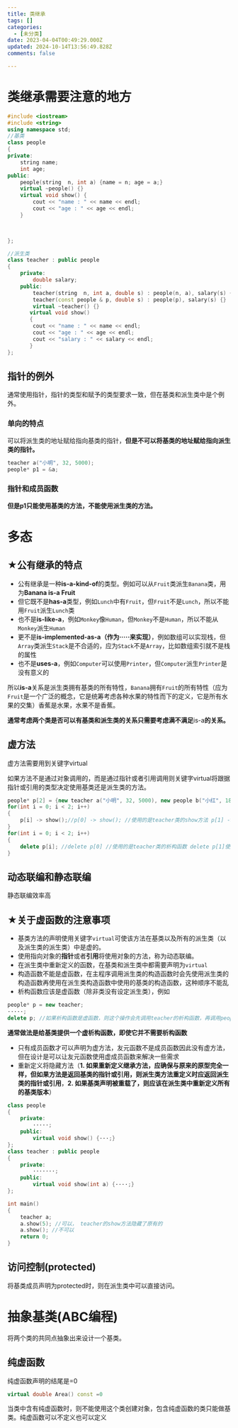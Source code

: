 ```yaml
---
title: 类继承
tags: []
categories:
  - [未分类]
date: 2023-04-04T00:49:29.000Z
updated: 2024-10-14T13:56:49.828Z
comments: false

---
```


<!--more-->
# 类继承需要注意的地方

```c++
#include <iostream>
#include <string>
using namespace std;
//基类
class people
{
private:
    string name;
    int age;
public:
    people(string  n, int a) {name = n; age = a;}
    virtual ~people() {}
    virtual void show() {
        cout << "name : " << name << endl;
        cout << "age : " << age << endl;
    }
    


};

//派生类
class teacher : public people
{
    private:
        double salary;
    public:
        teacher(string  n, int a, double s) : people(n, a), salary(s) {}
        teacher(const people & p, double s) : people(p), salary(s) {}
        virtual ~teacher() {}
       virtual void show() 
       {
        cout << "name : " << name << endl;
        cout << "age : " << age << endl;
        cout << "salary : " << salary << endl;
       }
};
```



## 指针的例外

通常使用指针，指针的类型和赋予的类型要求一致，但在基类和派生类中是个例外。

### 单向的特点

可以将派生类的地址赋给指向基类的指针，**但是不可以将基类的地址赋给指向派生类的指针。**

```c++
teacher a("小明", 32, 5000);
people* p1 = &a;
```

### 指针和成员函数

**但是p1只能使用基类的方法，不能使用派生类的方法。**

# 多态

## ★公有继承的特点

+ 公有继承是一种**is-a-kind-of**的类型。例如可以从`Fruit`类派生`Banana`类，用为**Banana is-a Fruit**
+ 但它既不是**has-a**类型，例如`Lunch`中有`Fruit`，但`Fruit`不是`Lunch`，所以不能用`Fruit`派生`Lunch`类
+ 也不是**is-like-a**，例如`Monkey`像`Human`，但`Monkey`不是`Human`，所以不能从`Monkey`派生`Human`
+ 更不是**is-implemented-as-a（作为·····来实现）**，例如数组可以实现栈，但`Array`类派生`Stack`是不合适的，应为`Stack`不是`Array`，比如数组索引就不是栈的属性
+ 也不是**uses-a**，例如`Computer`可以使用`Printer`，但`Computer`派生`Printer`是没有意义的

所以**is-a**关系是派生类拥有基类的所有特性，`Banana`拥有`Fruit`的所有特性（应为`Fruit`是一个广泛的概念，它是统筹考虑各种水果的特性而下的定义，它是所有水果的交集）香蕉是水果，水果不是香蕉。

**通常考虑两个类是否可以有基类和派生类的关系只需要考虑满不满足**is-a**的关系。**

## 虚方法

虚方法需要用到关键字virtual

如果方法不是通过对象调用的，而是通过指针或者引用调用则关键字virtual将跟据指针或引用的类型决定使用基类还是派生类的方法。

```c++
people* p[2] = {new teacher a("小明", 32, 5000), new people b("小红", 18, 3000)}
for(int i = 0; i < 2; i++)
{
    p[i] -> show();//p[0] -> show(); //使用的是teacher类的show方法 p[1] -> show(); //使用的是people类的show方法
}
for(int i = 0; i < 2; i++)
{
    delete p[i]; //delete p[0] //使用的是teacher类的析构函数 delete p[1]使用的是people类的析构函数
}
```

## 动态联编和静态联编

静态联编效率高

## ★关于虚函数的注意事项

+ 基类方法的声明使用关键字`virtual`可使该方法在基类以及所有的派生类（以及派生类的派生类）中是虚的。
+ 使用指向对象的**指针**或者**引用**将使用对象的方法，称为动态联编。
+ 在派生类中重新定义的函数，在基类和派生类中都需要声明为`virtual`
+ 构造函数不能是虚函数，在主程序调用派生类的构造函数时会先使用派生类的构造函数再使用在派生类构造函数中使用的基类的构造函数，这种顺序不能乱
+ 析构函数应该是虚函数（除非类没有设定派生类），例如

```c++
people* p = new teacher;
·····;
delete p; //如果析构函数是虚函数，则这个操作会先调用teacher的析构函数，再调用people的析构函数
```

**通常做法是给基类提供一个虚析构函数，即使它并不需要析构函数**

+ 只有成员函数才可以声明为虚方法，友元函数不是成员函数因此没有虚方法，但在设计是可以让友元函数使用虚成员函数来解决一些需求
+ 重新定义将隐藏方法（**1. 如果重新定义继承方法，应确保与原来的原型完全一样，但如果方法是返回基类的指针或引用，则派生类方法重定义时应返回派生类的指针或引用**，**2. 如果基类声明被重载了，则应该在派生类中重新定义所有的基类版本**）

```c++
class people
{
    private:
    	·····;
    public:
    	virtual void show() {···;}
};
class teacher : public people
{
    private:
    	·······;
    public:
    	virtual void show(int a) {····;} 
};

int main()
{
    teacher a;
    a.show(5); //可以， teacher的show方法隐藏了原有的
    a.show(); //不可以
    return 0;
}
```

## 访问控制(protected)

将基类成员声明为protected时，则在派生类中可以直接访问。

# 抽象基类(ABC编程)

将两个类的共同点抽象出来设计一个基类。     

## 纯虚函数

纯虚函数声明的结尾是=0

```c++
virtual double Area() const =0
```

当类中含有纯虚函数时，则不能使用这个类创建对象，包含纯虚函数的类只能做基类。纯虚函数可以不定义也可以定义